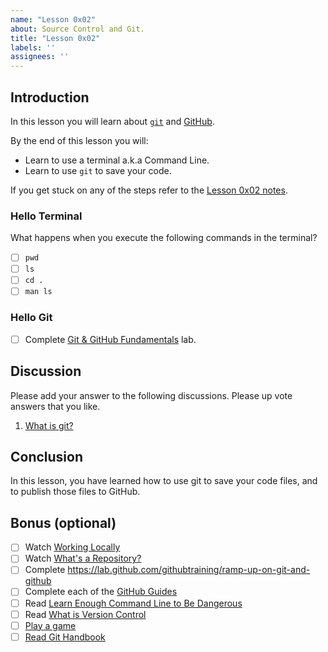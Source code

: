 ```yaml
---
name: "Lesson 0x02"
about: Source Control and Git.
title: "Lesson 0x02"
labels: ''
assignees: ''
---
```


## Introduction

In this lesson you will learn about [`git`][git] and [GitHub][github].

By the end of this lesson you will:

* Learn to use a terminal a.k.a Command Line.
* Learn to use `git` to save your code.

If you get stuck on any of the steps refer to the [Lesson 0x02 notes][lesson_two].

### Hello Terminal

What happens when you execute the following commands in the terminal?

* [ ] `pwd`
* [ ] `ls`
* [ ] `cd .`
* [ ] `man ls`

### Hello Git

* [ ] Complete [Git & GitHub Fundamentals](https://classroom.github.com/a/uepDoKgG) lab.

## Discussion

Please add your answer to the following discussions. Please up vote answers that you like.

1. [What is git?](https://github.com/CodeChica/plus-plus/discussions/33)

## Conclusion

In this lesson, you have learned how to use git to save your code files, and to
publish those files to GitHub.

## Bonus (optional)

* [ ] Watch [Working Locally](https://youtu.be/rBbbOouhI-s)
* [ ] Watch [What's a Repository?](https://www.youtube.com/watch?v=UmX4kyB2wfg)
* [ ] Complete https://lab.github.com/githubtraining/ramp-up-on-git-and-github
* [ ] Complete each of the [GitHub Guides][guides]
* [ ] Read [Learn Enough Command Line to Be Dangerous][learn_enough]
* [ ] Read [What is Version Control][scm]
* [ ] [Play a game](https://create.kahoot.it/share/git-terms/6bf90eb7-3c80-43d5-a0ff-b710cc767040)
* [ ] [Read Git Handbook][git_handbook]

[git]: https://git-scm.com/
[git_handbook]: https://guides.github.com/introduction/git-handbook/
[github]: https://github.com/
[guides]: https://guides.github.com/
[learn_enough]: https://www.learnenough.com/command-line-tutorial/basics
[lesson_two]: https://codechica.ca/lessons/0x02/
[scm]: https://www.atlassian.com/git/tutorials/what-is-version-control
